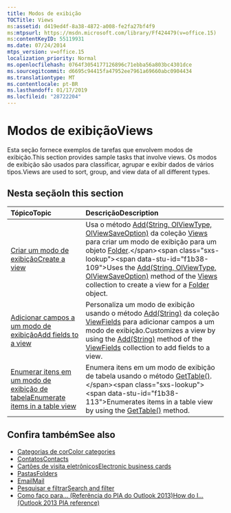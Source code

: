 ```yaml
---
title: Modos de exibição
TOCTitle: Views
ms:assetid: d419ed4f-8a38-4872-a008-fe2fa27bf4f9
ms:mtpsurl: https://msdn.microsoft.com/library/Ff424479(v=office.15)
ms:contentKeyID: 55119931
ms.date: 07/24/2014
mtps_version: v=office.15
localization_priority: Normal
ms.openlocfilehash: 0764f3054177126896c71ebba56a803bc4301dce
ms.sourcegitcommit: d6695c94415fa47952ee7961a69660abc0904434
ms.translationtype: MT
ms.contentlocale: pt-BR
ms.lasthandoff: 01/17/2019
ms.locfileid: "28722204"
---
```

# <a name="views"></a><span data-ttu-id="f1b38-102">Modos de exibição</span><span class="sxs-lookup"><span data-stu-id="f1b38-102">Views</span></span>

<span data-ttu-id="f1b38-103">Esta seção fornece exemplos de tarefas que envolvem modos de exibição.</span><span class="sxs-lookup"><span data-stu-id="f1b38-103">This section provides sample tasks that involve views.</span></span> <span data-ttu-id="f1b38-104">Os modos de exibição são usados para classificar, agrupar e exibir dados de vários tipos.</span><span class="sxs-lookup"><span data-stu-id="f1b38-104">Views are used to sort, group, and view data of all different types.</span></span>

## <a name="in-this-section"></a><span data-ttu-id="f1b38-105">Nesta seção</span><span class="sxs-lookup"><span data-stu-id="f1b38-105">In this section</span></span>

|<span data-ttu-id="f1b38-106">Tópico</span><span class="sxs-lookup"><span data-stu-id="f1b38-106">Topic</span></span>|<span data-ttu-id="f1b38-107">Descrição</span><span class="sxs-lookup"><span data-stu-id="f1b38-107">Description</span></span>|
|:----|:----------|
|[<span data-ttu-id="f1b38-108">Criar um modo de exibição</span><span class="sxs-lookup"><span data-stu-id="f1b38-108">Create a view</span></span>](how-to-create-a-view.md)  |<span data-ttu-id="f1b38-109">Usa o método [Add(String, OlViewType, OlViewSaveOption)](https://msdn.microsoft.com/library/bb643986\(v=office.15\)) da coleção [Views](https://msdn.microsoft.com/library/bb644226\(v=office.15\)) para criar um modo de exibição para um objeto [Folder](https://msdn.microsoft.com/library/bb645774\(v=office.15\)).</span><span class="sxs-lookup"><span data-stu-id="f1b38-109">Uses the [Add(String, OlViewType, OlViewSaveOption)](https://msdn.microsoft.com/library/bb643986\(v=office.15\)) method of the [Views](https://msdn.microsoft.com/library/bb644226\(v=office.15\)) collection to create a view for a [Folder](https://msdn.microsoft.com/library/bb645774\(v=office.15\)) object.</span></span>|
|[<span data-ttu-id="f1b38-110">Adicionar campos a um modo de exibição</span><span class="sxs-lookup"><span data-stu-id="f1b38-110">Add fields to a view</span></span>](how-to-add-fields-to-a-view.md)  |<span data-ttu-id="f1b38-111">Personaliza um modo de exibição usando o método [Add(String)](https://msdn.microsoft.com/library/bb646040\(v=office.15\)) da coleção [ViewFields](https://msdn.microsoft.com/library/bb645950\(v=office.15\)) para adicionar campos a um modo de exibição.</span><span class="sxs-lookup"><span data-stu-id="f1b38-111">Customizes a view by using the [Add(String)](https://msdn.microsoft.com/library/bb646040\(v=office.15\)) method of the [ViewFields](https://msdn.microsoft.com/library/bb645950\(v=office.15\)) collection to add fields to a view.</span></span>|
|[<span data-ttu-id="f1b38-112">Enumerar itens em um modo de exibição de tabela</span><span class="sxs-lookup"><span data-stu-id="f1b38-112">Enumerate items in a table view</span></span>](how-to-enumerate-items-in-a-table-view.md)  |<span data-ttu-id="f1b38-113">Enumera itens em um modo de exibição de tabela usando o método [GetTable()](https://msdn.microsoft.com/library/ff184699\(v=office.15\)).</span><span class="sxs-lookup"><span data-stu-id="f1b38-113">Enumerates items in a table view by using the [GetTable()](https://msdn.microsoft.com/library/ff184699\(v=office.15\)) method.</span></span>|

## <a name="see-also"></a><span data-ttu-id="f1b38-114">Confira também</span><span class="sxs-lookup"><span data-stu-id="f1b38-114">See also</span></span>

- [<span data-ttu-id="f1b38-115">Categorias de cor</span><span class="sxs-lookup"><span data-stu-id="f1b38-115">Color categories</span></span>](color-categories.md)
- [<span data-ttu-id="f1b38-116">Contatos</span><span class="sxs-lookup"><span data-stu-id="f1b38-116">Contacts</span></span>](contacts.md)
- [<span data-ttu-id="f1b38-117">Cartões de visita eletrônicos</span><span class="sxs-lookup"><span data-stu-id="f1b38-117">Electronic business cards</span></span>](electronic-business-cards.md)
- [<span data-ttu-id="f1b38-118">Pastas</span><span class="sxs-lookup"><span data-stu-id="f1b38-118">Folders</span></span>](folders.md)
- [<span data-ttu-id="f1b38-119">Email</span><span class="sxs-lookup"><span data-stu-id="f1b38-119">Mail</span></span>](mail.md)
- [<span data-ttu-id="f1b38-120">Pesquisar e filtrar</span><span class="sxs-lookup"><span data-stu-id="f1b38-120">Search and filter</span></span>](search-and-filter.md)
- [<span data-ttu-id="f1b38-121">Como faço para... (Referência do PIA do Outlook 2013)</span><span class="sxs-lookup"><span data-stu-id="f1b38-121">How do I... (Outlook 2013 PIA reference)</span></span>](how-do-i-outlook-2013-pia-reference.md)

